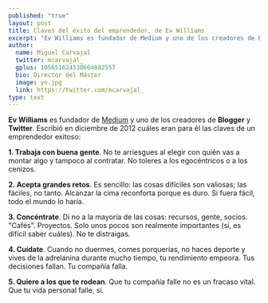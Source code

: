 ```yaml
---
published: "true"
layout: post
title: Claves del éxito del emprendedor, de Ev Williams
excerpt: "Ev Williams es fundador de Medium y uno de los creadores de Blogger y Twitter. Escribió en diciembre de 2012 cuáles eran para él las claves de un emprendedor exitoso: aquí las recogemos." 
author:
  name: Miguel Carvajal
  twitter: mcarvajal_
  gplus: 105651624538664882557 
  bio: Director del Máster
  image: yo.jpg
  link: https://twitter.com/mcarvajal_
type: text
---
```

**Ev Williams** es fundador de [Medium](http://medium.com/) y uno de los creadores de **Blogger** y **Twitter**. Escribió en diciembre de 2012 cuáles eran para él las claves de un emprendedor exitoso:

**1. Trabaja con buena gente**. No te arriesgues al elegir con quién vas a montar algo y tampoco al contratar. No toleres a los egocéntricos o a los cenizos. 

**2. Acepta grandes retos**. Es sencillo: las cosas difíciles son valiosas; las fáciles, no tanto. Alcanzar la cima reconforta porque es duro. Si fuera fácil, todo el mundo lo haría. 

**3. Concéntrate**. Di no a la mayoría de las cosas: recursos, gente, socios. "Cafés". Proyectos. Solo unos pocos son realmente importantes (sí, es difícil saber cuáles). No te distraigas.

**4. Cuídate**. Cuando no duermes, comes porquerías, no haces deporte y vives de la adrelanina durante mucho tiempo, tu rendimiento empeora. Tus decisiones fallan. Tu compañía falla.

**5. Quiere a los que te rodean**. Que tu compañía falle no es un fracaso vital. Que tu vida personal falle, sí. 